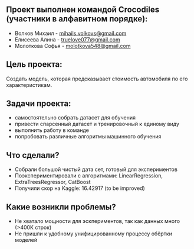 ## Проект выполнен командой Crocodiles (участники в алфавитном порядке):
- Волков Михаил - mihails.volkovs@gmail.com
- Елисеева Алина - truelove077@gmail.com 
- Молоткова Софья - molotkova548@gmail.com

## Цель проекта:
Создать модель, которая предсказывает стоимость автомобиля по его характеристикам.

## Задачи проекта:
- самостоятельно собрать датасет для обучения
- привести спарсенный датасет и тренировочный к единому виду
- выполнить работу в команде
- попробовать различные алгоритмы машинного обучения

## Что сделали?
- Собрали большой чистый дата сет, готовый для экспериментов
- Поэкспериментировали с алгоритмами: LinearRegression, ExtraTreesRegressor, CatBoost
- Получили скор на Kaggle: 16.42917 (to be improved)

## Какие возникли проблемы?
- Не хватало мощности для эскпериментов, так как данных много (>400K строк)
- Не пришли к удобному унифицированному процессу обёртки моделей